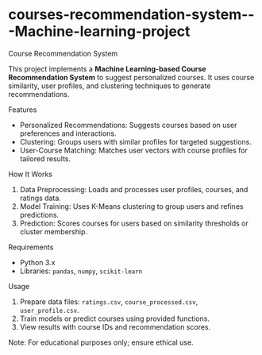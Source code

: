 # courses-recommendation-system---Machine-learning-project


Course Recommendation System

This project implements a **Machine Learning-based Course Recommendation System** to suggest personalized courses. It uses course similarity, user profiles, and clustering techniques to generate recommendations.

Features
- Personalized Recommendations: Suggests courses based on user preferences and interactions.
- Clustering: Groups users with similar profiles for targeted suggestions.
- User-Course Matching: Matches user vectors with course profiles for tailored results.

How It Works
1. Data Preprocessing: Loads and processes user profiles, courses, and ratings data.
2. Model Training: Uses K-Means clustering to group users and refines predictions.
3. Prediction: Scores courses for users based on similarity thresholds or cluster membership.

 Requirements
- Python 3.x  
- Libraries: `pandas`, `numpy`, `scikit-learn`

Usage
1. Prepare data files: `ratings.csv`, `course_processed.csv`, `user_profile.csv`.
2. Train models or predict courses using provided functions.
3. View results with course IDs and recommendation scores.  

Note: For educational purposes only; ensure ethical use.  
